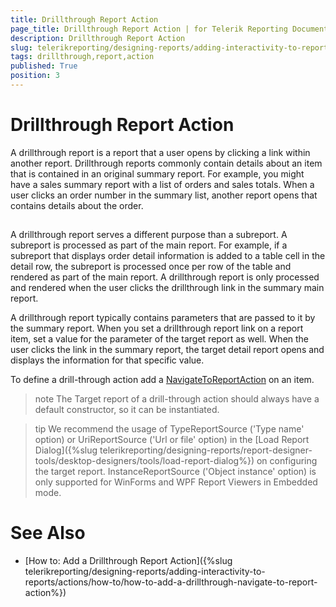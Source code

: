 ```yaml
---
title: Drillthrough Report Action
page_title: Drillthrough Report Action | for Telerik Reporting Documentation
description: Drillthrough Report Action
slug: telerikreporting/designing-reports/adding-interactivity-to-reports/actions/drillthrough-report-action
tags: drillthrough,report,action
published: True
position: 3
---
```


# Drillthrough Report Action



A drillthrough report is a report that a user opens by clicking a link within another report.         Drillthrough reports commonly contain details about an item that is contained in an original summary report.         For example, you might have a sales summary report with a list of orders and sales totals. When a user clicks         an order number in the summary list, another report opens that contains details about the order.       

## 

A drillthrough report serves a different purpose than a subreport. A subreport is processed as part of           the main report. For example, if a subreport that displays order detail information is added to a table cell           in the detail row, the subreport is processed once per row of the table and rendered as part of the main report.           A drillthrough report is only processed and rendered when the user clicks the drillthrough link in the summary           main report.         

A drillthrough report typically contains parameters that are passed to it by the summary report. When you           set a drillthrough report link on a report item, set a value for the parameter of the target report as well. When           the user clicks the link in the summary report, the target detail report opens and displays the information for that specific value.         

To define a drill-through action add a [NavigateToReportAction](/reporting/api/Telerik.Reporting.NavigateToReportAction) on an item.         

>note The Target report of a drill-through action should always have a default constructor, so it can be instantiated.


>tip We recommend the usage of TypeReportSource ('Type name' option) or UriReportSource ('Url or file' option)             in the [Load Report Dialog]({%slug telerikreporting/designing-reports/report-designer-tools/desktop-designers/tools/load-report-dialog%}) on configuring the target report.             InstanceReportSource ('Object instance' option) is only supported for WinForms and WPF Report Viewers in Embedded mode.           


# See Also


 * [How to: Add a Drillthrough Report Action]({%slug telerikreporting/designing-reports/adding-interactivity-to-reports/actions/how-to/how-to-add-a-drillthrough-navigate-to-report-action%})
